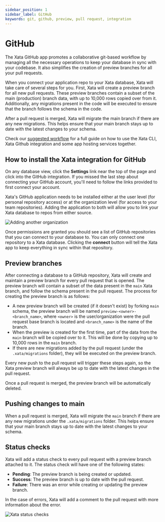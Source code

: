 ```yaml
---
sidebar_position: 1
sidebar_label: GitHub
keywords: git, github, preview, pull request, integration
---
```


# GitHub

The Xata GitHub app promotes a collaborative git-based workflow by managing all the necessary operations to keep your database in sync with your codebase. It also simplifies the creation of preview branches for all your pull requests.

When you connect your application repo to your Xata database, Xata will take care of several steps for you. First, Xata will create a preview branch for all new pull requests. These preview branches contain a subset of the main (production) branch data, with up to 10,000 rows copied over from it. Additionally, any migrations present in the code will be executed to ensure that the branch follows the schema in the code.

After a pull request is merged, Xata will migrate the main branch if there are any new migrations. This helps ensure that your main branch stays up to date with the latest changes to your schema.

Check our [suggested workflow](/getting-started/workflow) for a full guide on how to use the Xata CLI, Xata Github integration and some app hosting services together.

## How to install the Xata integration for GitHub

On any database view, click the **Settings** link near the top of the page and click into the GitHub integration. If you missed the last step about connecting your GitHub account, you'll need to follow the links provided to first connect your account.

Xata's GitHub application needs to be installed either at the user level (for personal repository access) or at the organization level (for access to your team repositories). Adding the application to both will allow you to link your Xata database to repos from either source.

![Adding another organization](/docs/images/docs/workflow/add-github-organization.png)

Once permissions are granted you should see a list of GitHub repositories that you can connect to your database to. You can only connect one repository to a Xata database. Clicking the **connect** button will tell the Xata app to keep everything in sync within that repository.

## Preview branches

After connecting a database to a GitHub repository, Xata will create and maintain a preview branch for every pull request that is opened. The preview branch will contain a subset of the data present in the `main` Xata branch, and follow the schema present in the pull request. The process for creating the preview branch is as follows:

  * A new preview branch will be created (if it doesn't exist) by forking `main` schema, the preview branch will be named `preview-<owner>-<branch_name>`, where `<owner>` is the user/organization were the pull request base branch is located and `<branch_name>` is the name of the branch.
  * When the preview is created for the first time, part of the data from the `main` branch will be copied over to it. This will be done by copying up to 10,000 rows in the `main` branch.
  * If there are new migrations added by the pull request (under the `.xata/migrations` folder), they will be executed on the preview branch.

Every new push to the pull request will trigger these steps again, so the Xata preview branch will always be up to date with the latest changes in the pull request.

Once a pull request is merged, the preview branch will be automatically deleted.

## Pushing changes to main

When a pull request is merged, Xata will migrate the `main` branch if there are any new migrations under the `.xata/migrations` folder. This helps ensure that your main branch stays up to date with the latest changes to your schema.

## Status checks

Xata will add a status check to every pull request with a preview branch attached to it. The status check will have one of the following states:

  * **Pending**: The preview branch is being created or updated.
  * **Success**: The preview branch is up to date with the pull request.
  * **Failure**: There was an error while creating or updating the preview branch.

In the case of errors, Xata will add a comment to the pull request with more information about the error.

![Xata status checks](/docs/images/docs/workflow/github-checks.png)
